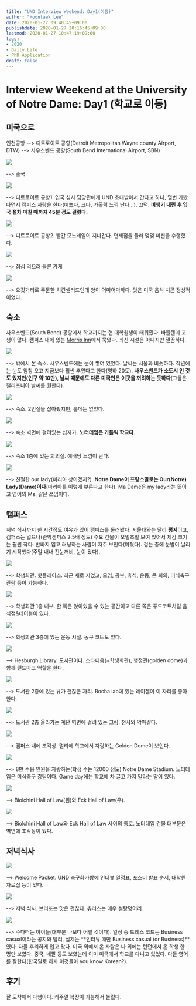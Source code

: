 ```yaml
---
title: "UND Interview Weekend: Day1(이동)"
author: "Hoontaek Lee"
date: 2020-01-27 09:40:45+09:00
publishdate: 2020-01-27 20:16:45+09:00
lastmod: 2020-01-27 10:47:19+09:00
tags:
- 2020
- Daily Life
- PhD Application
draft: false
---
```


# Interview Weekend at the University of Notre Dame: Day1 (학교로 이동)

## 미국으로

인천공항 --> 디트로이트 공항(Detroit Metropolitan Wayne county Airport, DTW) --> 사우스벤드 공항(South Bend International Airport, SBN)

![](/post/20200127_und_visit_day1/day1-fig1-departure.jpg)

--> 출국  

![](/post/20200127_und_visit_day1/day1-fig2-det1.jpg)

--> 디트로이트 공항1. 입국 심사 담당관에게 UND 초대받아서 간다고 하니, 몇번 가봤다면서 캠퍼스 자랑을 한다(예쁘다, 크다, 가톨릭 느낌 난다...). 끄덕. **비행기 내린 후 입국 절차 마칠 때까지 45분 정도 걸렸다.**

![](/post/20200127_und_visit_day1/day1-fig3-det2.jpg)

--> 디트로이트 공항2. 빨간 모노레일이 지나간다. 면세점을 들러 몇몇 미션을 수행했다.

![](/post/20200127_und_visit_day1/day1-fig5-det4.jpg)

--> 점심 먹으러 들른 가게

![](/post/20200127_und_visit_day1/day1-fig4-det3.jpg)

--> 요깃거리로 주문한 치킨샐러드인데 양이 어마어마하다. 맛은 미국 음식 치곤 정상적이었다.

## 숙소

사우스벤드(South Bend) 공항에서 학교까지는 현 대학원생이 태워줬다. 바쁠텐데 고생이 많다. 캠퍼스 내에 있는 [Morris Inn](http://morrisinn.nd.edu/)에서 묵었다. 최신 시설은 아니지만 깔끔하다.

![](/post/20200127_und_visit_day1/day1-fig9-inn4.jpg)

--> 밖에서 본 숙소. 사우스벤드에는 눈이 쌓여 있었다. 날씨는 서울과 비슷하다. 작년에는 눈도 엄청 오고 지금보다 훨씬 추웠다고 한다(영하 20도). **사우스벤드가 소도시 인 것도 있지만(인구 약 10만), 날씨 때문에도 다른 미국인은 이곳을 꺼려하는 듯하다**(그들은 캘리포니아 날씨를 원한다).

![](/post/20200127_und_visit_day1/day1-fig6-inn1.jpg)

--> 숙소. 2인실을 잡아줬지만, 룸메는 없었다.

![](/post/20200127_und_visit_day1/day1-fig7-inn2.jpg)

--> 숙소 벽면에 걸려있는 십자가. **노터데임은 가톨릭 학교다**.

![](/post/20200127_und_visit_day1/day1-fig8-inn3.jpg)

--> 숙소 1층에 있는 회의실. 예배당 느낌이 난다.

![](/post/20200127_und_visit_day1/day1-fig10-inn5.jpg)

--> 친절한 our lady(마리아 상이겠지?). **Notre Dame이 프랑스말로는 Our(Notre) Lady(Dame)이다**(마리아를 이렇게 부른다고 한다). Ma Dame은 my lady라는 뜻이고 영어의 Ms. 같은 쓰임이다.

## 캠퍼스

저녁 식사까지 한 시간정도 여유가 있어 캠퍼스를 둘러봤다. 서울대와는 달리 **평지**이고, 캠퍼스는 넓으나(관악캠퍼스 2.5배 정도) 주요 건물이 오밀조밀 모여 있어서 체감 크기는 훨씬 작다. 반바지 입고 러닝하는 사람이 자주 보인다(미쳤다). 걷는 중에 눈발이 날리기 시작했다(주말 내내 진눈깨비, 눈이 왔다).

![](/post/20200127_und_visit_day1/day1-fig11-dun1.jpg)

--> 학생회관. 핫플레이스. 최근 새로 지었고, 모임, 공부, 휴식, 운동, 큰 회의, 미식축구 관람 등이 가능하다.

![](/post/20200127_und_visit_day1/day1-fig12-dun2.jpg)

--> 학생회관 1층 내부. 한 쪽은 앉아있을 수 있는 공간이고 다른 쪽은 푸드코트처럼 음식점&테이블이 있다.

![](/post/20200127_und_visit_day1/day1-fig13-dun3.jpg)

--> 학생회관 3층에 있는 운동 시설. 농구 코트도 있다.

![](/post/20200127_und_visit_day1/day1-fig14-lib1.jpg)

--> Hesburgh Library. 도서관이다. 스타디움(+학생회관), 행정관(golden dome)과 함께 랜드마크 역할을 한다.

![](/post/20200127_und_visit_day1/day1-fig15-lib2.jpg)

--> 도서관 2층에 있는 뷰가 괜찮은 자리. Rocha lab에 있는 레이첼이 이 자리를 좋아한다.

 ![](/post/20200127_und_visit_day1/day1-fig16-lib3.jpg)

--> 도서관 2층 올라가는 계단 벽면에 걸려 있는 그림. 천사와 악마같다.

![](/post/20200127_und_visit_day1/day1-fig17-cam1.jpg)

--> 캠퍼스 내에 조각상. 멀리에 학교에서 자랑하는 Golden Dome이 보인다.

![](/post/20200127_und_visit_day1/day1-fig18-cam2.jpg)

--> 8만 수용 인원을 자랑하는(학생 수는 12000 정도) Notre Dame Stadium. 노터데임은 미식축구 강팀이다. Game day에는 학교에 차 끌고 가지 말라는 말이 있다.

![](/post/20200127_und_visit_day1/day1-fig19-cam3.jpg)

--> Biolchini Hall of Law(왼)와 Eck Hall of Law(우).

![](/post/20200127_und_visit_day1/day1-fig20-cam4.jpg)

--> Biolchini Hall of Law와 Eck Hall of Law 사이의 통로. 노터데임 건물 대부분은 벽면에 조각상이 있다.

## 저녁식사

![](/post/20200127_und_visit_day1/day1-fig21-din1.jpg)

--> Welcome Packet. UND 축구화가방에 인터뷰 일정표, 포스터 발표 순서, 대학원 자료집 등이 있다.

![](/post/20200127_und_visit_day1/day1-fig22-din2.jpg)

--> 저녁 식사. 브리또는 맛은 괜찮다. 츄러스는 매우 설탕덩어리.

![](/post/20200127_und_visit_day1/day1-fig23-din3.jpg)

--> 수다떠는 아이들(대부분 나보다 어릴 것이다). 일정 중 드레스 코드는 Business casual이라는 공지와 달리, 실제는 **인터뷰 때만 Business casual (or Business)**였다. 다들 후리하게 입고 왔다. 미국 외에서 온 사람은 나 외에는 런던에서 온 학생 한 명만 보였다. 중국, 네팔 등도 보였는데 이미 미국에서 학교를 다니고 있었다. 다들 영어를 잘한다(한국말로 하자 이것들아 you know Korean?).

## 후기

잘 도착해서 다행이다. 캐주얼 복장이 가능해서 놀랐다.